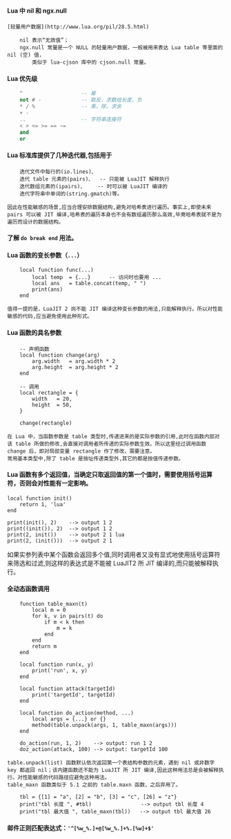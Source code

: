 #### Lua 中 nil 和 ngx.null
    [轻量用户数据](http://www.lua.org/pil/28.5.html)
```
    nil 表示“无效值”；
    ngx.null 常量是一个 NULL 的轻量用户数据，一般被用来表达 Lua table 等里面的 nil (空) 值，
        类似于 lua-cjson 库中的 cjson.null 常量。
```
#### Lua 优先级
```lua
    ^                   -- 幂
    not # -             -- 取反，求数组长度，负
    * / %               -- 乘，除，求余
    + -                 
    ..                  -- 字符串连接符
    < > <= >= == ~=
    and
    or
```
#### Lua 标准库提供了几种迭代器,包括用于
```
    迭代文件中每行的(io.lines)、
    迭代 table 元素的(pairs)、  -- 只能被 LuaJIT 解释执行
    迭代数组元素的(ipairs)、    -- 时可以被 LuaJIT 编译的
    迭代字符串中单词的(string.gmatch)等。
```
    因此在性能敏感的场景,应当合理安排数据结构,避免对哈希表进行遍历。事实上,即使未来 pairs 可以被 JIT 编译,哈希表的遍历本身也不会有数组遍历那么高效,毕竟哈希表就不是为遍历而设计的数据结构。

#### 了解 ``` do break end ``` 用法。
#### Lua 函数的变长参数（``` ... ```）
```
    local function func(...)
        local temp  = {...}      -- 访问时也要用 ...
        local ans   = table.concat(temp, " ")
        print(ans)
    end
```
    值得一提的是，LuaJIT 2 尚不能 JIT 编译这种变长参数的用法,只能解释执行。所以对性能敏感的代码,应当避免使用此种形式。
#### Lua 函数的具名参数
```
    -- 声明函数
    local function change(arg)
        arg.width   = arg.width * 2
        arg.height  = arg.height * 2
    end

    -- 调用
    local rectangle = {
        width   = 20,
        height  = 50,
    }

    change(rectangle)
```
    在 Lua 中，当函数参数是 table 类型时,传递进来的是实际参数的引用,此时在函数内部对该 table 所做的修改,会直接对调用者所传递的实际参数生效。所以这里经过调用函数 change 后，即对局部变量 rectangle 作了修改，需要注意。
    常用基本类型中,除了 table 是按址传递类型外,其它的都是按值传递参数。
#### Lua 函数有多个返回值，当确定只取返回值的第一个值时，需要使用括号运算符，否则会对性能有一定影响。
```
local function init()
    return 1, 'lua'
end

print(init(), 2)    --> output 1 2
print((init()), 2)  --> output 1 2
print(2, init())    --> output 2 1 lua
print(2, (init()))  --> output 2 1
```
如果实参列表中某个函数会返回多个值,同时调用者又没有显式地使用括号运算符来筛选和过滤,则这样的表达式是不能被 LuaJIT2 所 JIT 编译的,而只能被解释执行。
#### 全动态函数调用
```
    function table_maxn(t)
        local m = 0
        for k, v in pairs(t) do
            if m < k then
                m = k
            end
        end
        return m
    end

    local function run(x, y)
        print('run', x, y)
    end

    local function attack(targetId)
        print('targetId', targetId)
    end

    local function do_action(method, ...)
        local args = {...} or {}
        method(table.unpack(args, 1, table_maxn(args)))
    end

    do_action(run, 1, 2)    --> output: run 1 2
    doz_action(attack, 100) --> output: targetId 100
```
    table.unpack(list) 函数默认依次返回第一个表结构参数的元素，遇到 nil 或非数字 key 都返回 nil；该内建函数还不能为 LuaJIT 所 JIT 编译,因此这种用法总是会被解释执行。对性能敏感的代码路径应避免这种用法。
    table_maxn 函数类似于 5.1 之前的 table.maxn 函数，之后弃用了。
```
    tbl = {[1] = "a", [2] = "b", [3] = "c", [26] = "z"}
    print("tbl 长度 ", #tbl)                --> output tbl 长度 4
    print("tbl 最大值 ", table_maxn(tbl))   --> output tbl 最大值 26
```
#### 邮件正则匹配表达式：```'^[%w_%.]+@[%w_%.]+%.[%w]+$'```
